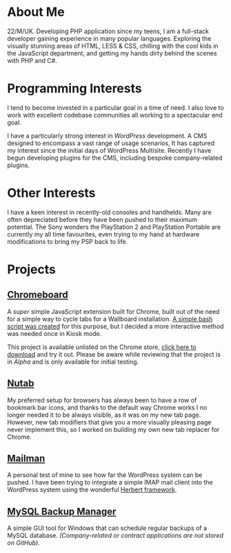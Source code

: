 # About Me
22/M/UK. Developing PHP application since my teens, I am a full-stack developer gaining experience in many popular languages. Exploring the visually stunning areas of HTML, LESS & CSS, chilling with the cool kids in the JavaScript department, and getting my hands dirty behind the scenes with PHP and C#. 

# Programming Interests
I tend to become invested in a particular goal in a time of need. I also love to work with excellent codebase communities all working to a spectacular end goal.

I have a particularly strong interest in _WordPress_ development. A CMS designed to encompass a vast range of usage scenarios, It has captured my interest since the initial days of WordPress Multisite. Recently I have begun developing plugins for the CMS, including bespoke company-related plugins.

# Other Interests
I have a keen interest in recently-old consoles and handhelds. Many are often depreciated before they have been pushed to their maximum potential. The Sony wonders the PlayStation 2 and PlayStation Portable are currently my all time favourites, even trying to my hand at hardware modifications to bring my PSP back to life.

# Projects
## [Chromeboard](https://github.com/soup-bowl/chromeboard)
A _super_ simple JavaScript extension built for Chrome, built out of the need for a simple way to cycle tabs for a Wallboard installation. [A simple bash script was created](https://gist.github.com/soup-bowl/6f75cd2f8c042344fedf02521bf113ac) for this purpose, but I decided a more interactive method was needed once in Kiosk mode.

This project is available unlisted on the Chrome store, [click here to download](https://chrome.google.com/webstore/detail/chromeboard/fdnnlgfgjjjfafmdhkfndhnoboajdpom) and try it out. Please be aware while reviewing that the project is in _Alpha_ and is only available for initial testing.

## [Nutab](https://github.com/soup-bowl/nutab)
My preferred setup for browsers has always been to have a row of bookmark bar icons, and thanks to the default way Chrome works I no longer needed it to be always visible, as it was on my new tab page. However, new tab modifiers that give you a more visually pleasing page never implement this, so I worked on building my own new tab replacer for Chrome.

## [Mailman](https://github.com/soup-bowl/mailman)
A personal test of mine to see how far the WordPress system can be pushed. I have been trying to integrate a simple IMAP mail client into the WordPress system using the wonderful [Herbert framework](https://github.com/getherbert/herbert). 

## [MySQL Backup Manager](https://github.com/soup-bowl/MySQL-Backup-Manager)
A simple GUI tool for Windows that can schedule regular backups of a MySQL database.
_(Company-related or contract applications are not stored on GitHub)_.